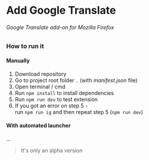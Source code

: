 # Add Google Translate
###### Google Translate add-on for Mozilla Firefox
### How to run it
#### Manually
1. Download repository
2. Go to project root folder `.` (with *manifest.json* file)
3. Open terminal / cmd
4. Run `npm install` to install dependencies
5. Run `npm run dev` to test extension 
6. If you got an error on step 5 -  
run `npm run ig` and then repeat step 5 (`npm run dev`)
#### With automated launcher
...
> It's only an alpha version